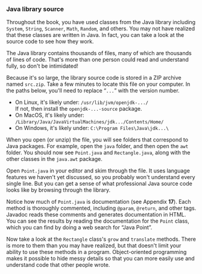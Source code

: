 ###  Java library source



Throughout the book, you have used classes from the Java library including `System`, `String`, `Scanner`, `Math`, `Random`, and others.
You may not have realized that these classes are written in Java.
In fact, you can take a look at the source code to see how they work.


The Java library contains thousands of files, many of which are thousands of lines of code.
That's more than one person could read and understand fully, so don't be intimidated!

Because it's so large, the library source code is stored in a ZIP archive named `src.zip`.
Take a few minutes to locate this file on your computer.
In the paths below, you'll need to replace “`...`” with the version number.



*  On Linux, it's likely under: `/usr/lib/jvm/openjdk-.../`
<br/> If not, then install the `openjdk-...-source` package.
*  On MacOS, it's likely under: <br/> `/Library/Java/JavaVirtualMachines/jdk.../Contents/Home/`
*  On Windows, it's likely under: `C:\Program Files\Java\jdk...\`


When you open (or unzip) the file, you will see folders that correspond to Java packages.
For example, open the `java` folder, and then open the `awt` folder.
You should now see `Point.java` and `Rectangle.java`, along with the other classes in the `java.awt` package.

Open `Point.java` in your editor and skim through the file.
It uses language features we haven't yet discussed, so you probably won't understand every single line.
But you can get a sense of what professional Java source code looks like by browsing through the library.


Notice how much of `Point.java` is documentation (see Appendix **17**).
Each method is thoroughly commented, including `@param`, `@return`, and other tags.
Javadoc reads these comments and generates documentation in HTML.
You can see the results by reading the documentation for the `Point` class, which you can find by doing a web search for “Java Point”.

Now take a look at the `Rectangle` class's `grow` and `translate` methods.
There is more to them than you may have realized, but that doesn't limit your ability to use these methods in a program.
Object-oriented programming makes it possible to hide messy details so that you can more easily use and understand code that other people wrote.